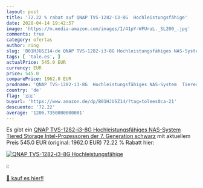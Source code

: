 ```yaml
---
layout: post
title: '72.22 % rabat auf QNAP TVS-1282-i3-8G  Hochleistungsfähige'
date: 2020-04-14 19:42:57
image: 'https://m.media-amazon.com/images/I/41pY-WFUraL._SL200_.jpg'
comments: true
category: ofertas
author: ring
slug: 'B01HJUSZ14-de QNAP TVS-1282-i3-8G Hochleistungsfähiges NAS-System Tiered...'
tags: [ 'tole.es', ]
actualPrice: 545.0 EUR
currency: EUR
price: 545.0
comparePrice: 1962.0 EUR
prodname: 'QNAP TVS-1282-i3-8G  Hochleistungsfähiges NAS-System  Tiered Storage  Intel-Prozessoren der 7. Generation  schwarz'
country: 'de'
flag: '🇩🇪'
buyurl: 'https://www.amazon.de/dp/B01HJUSZ14/?tag=tolees0ca-21'
descuento: '72.22'
average: '1206.7350000000001'
---
```


Es gibt ein [QNAP TVS-1282-i3-8G  Hochleistungsfähiges NAS-System  Tiered Storage  Intel-Prozessoren der 7. Generation  schwarz](https://www.amazon.de/dp/B01HJUSZ14/?tag=tolees0ca-21) mit aktuellem Preis 545.0 EUR (original: 1962.0 EUR) 72.22 % Rabatt hier:

[![QNAP TVS-1282-i3-8G  Hochleistungsfähige](https://m.media-amazon.com/images/I/41pY-WFUraL._SL200_.jpg)](https://www.amazon.de/dp/B01HJUSZ14/?tag=tolees0ca-21)

ℹ️:


[🛒 kauf es hier!!](https://www.amazon.de/dp/B01HJUSZ14/?tag=tolees0ca-21)
